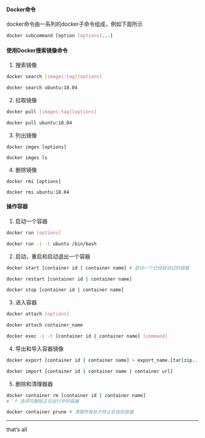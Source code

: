 #### Docker命令

docker命令由一系列的docker子命令组成，例如下面所示

```bash
docker subcommand [option [options]...]
```

#### 使用Docker搜索镜像命令

1. 搜索镜像

```bash
docker search [images:tag][options]

docker search ubuntu:18.04
```

2. 拉取镜像

```bash
docker pull [images:tag][options]

docker pull ubuntu:18.04
```

3. 列出镜像

```
docker imges [options]

docker imges ls
```

4. 删除镜像

```
docker rmi [options]

docker rmi ubuntu:18.04
```

#### 操作容器

1. 启动一个容器

```bash
docker run [options]

docker run -i -t ubuntu /bin/bash
```

2. 启动，重启和启动退出一个容器

```bash
docker start [container id | container name] # 启动一个已经启动过的容器

docker restart [container id | container name]

docker stop [container id | container name]
```

3. 进入容器

```bash
docker attach [options]

docker attach container_name

docker exec -i -t [container id | container name] [command]
```

4. 导出和导入容器镜像

```bash
docker export [container id | container name] > export_name.[tar|zip...]

docker import [container id | container name | container url]
```

5. 删除和清理器器

```bash
docker container rm [container id | container name]
# -f 选项可删除正在运行中的容器

docker container prune # 清理所有处于终止状态的容器
```



---

that‘s all